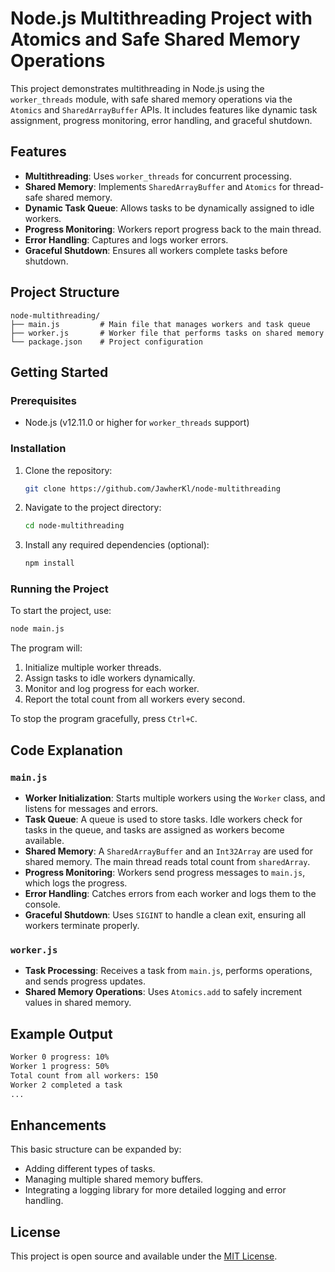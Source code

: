 # Node.js Multithreading Project with Atomics and Safe Shared Memory Operations

This project demonstrates multithreading in Node.js using the `worker_threads` module, with safe shared memory operations via the `Atomics` and `SharedArrayBuffer` APIs. It includes features like dynamic task assignment, progress monitoring, error handling, and graceful shutdown.

## Features
- **Multithreading**: Uses `worker_threads` for concurrent processing.
- **Shared Memory**: Implements `SharedArrayBuffer` and `Atomics` for thread-safe shared memory.
- **Dynamic Task Queue**: Allows tasks to be dynamically assigned to idle workers.
- **Progress Monitoring**: Workers report progress back to the main thread.
- **Error Handling**: Captures and logs worker errors.
- **Graceful Shutdown**: Ensures all workers complete tasks before shutdown.

## Project Structure

```
node-multithreading/
├── main.js         # Main file that manages workers and task queue
├── worker.js       # Worker file that performs tasks on shared memory
└── package.json    # Project configuration
```

## Getting Started

### Prerequisites

- Node.js (v12.11.0 or higher for `worker_threads` support)

### Installation

1. Clone the repository:
   ```bash
   git clone https://github.com/JawherKl/node-multithreading
   ```
2. Navigate to the project directory:
   ```bash
   cd node-multithreading
   ```
3. Install any required dependencies (optional):
   ```bash
   npm install
   ```

### Running the Project

To start the project, use:

```bash
node main.js
```

The program will:
1. Initialize multiple worker threads.
2. Assign tasks to idle workers dynamically.
3. Monitor and log progress for each worker.
4. Report the total count from all workers every second.

To stop the program gracefully, press `Ctrl+C`.

## Code Explanation

### `main.js`

- **Worker Initialization**: Starts multiple workers using the `Worker` class, and listens for messages and errors.
- **Task Queue**: A queue is used to store tasks. Idle workers check for tasks in the queue, and tasks are assigned as workers become available.
- **Shared Memory**: A `SharedArrayBuffer` and an `Int32Array` are used for shared memory. The main thread reads total count from `sharedArray`.
- **Progress Monitoring**: Workers send progress messages to `main.js`, which logs the progress.
- **Error Handling**: Catches errors from each worker and logs them to the console.
- **Graceful Shutdown**: Uses `SIGINT` to handle a clean exit, ensuring all workers terminate properly.

### `worker.js`

- **Task Processing**: Receives a task from `main.js`, performs operations, and sends progress updates.
- **Shared Memory Operations**: Uses `Atomics.add` to safely increment values in shared memory.

## Example Output

```bash
Worker 0 progress: 10%
Worker 1 progress: 50%
Total count from all workers: 150
Worker 2 completed a task
...
```

## Enhancements

This basic structure can be expanded by:
- Adding different types of tasks.
- Managing multiple shared memory buffers.
- Integrating a logging library for more detailed logging and error handling.

## License

This project is open source and available under the [MIT License](LICENSE).
